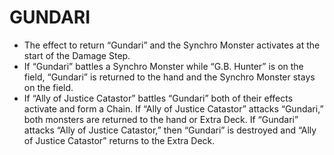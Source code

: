 
# GUNDARI

*   The effect to return “Gundari” and the Synchro Monster activates at the start of the Damage Step.
*   If “Gundari” battles a Synchro Monster while “G.B. Hunter” is on the field, “Gundari” is returned to the hand and the Synchro Monster stays on the field.
*   If “Ally of Justice Catastor” battles “Gundari” both of their effects activate and form a Chain. If “Ally of Justice Catastor” attacks “Gundari,” both monsters are returned to the hand or Extra Deck. If “Gundari” attacks “Ally of Justice Catastor,” then “Gundari” is destroyed and “Ally of Justice Catastor” returns to the Extra Deck.

  